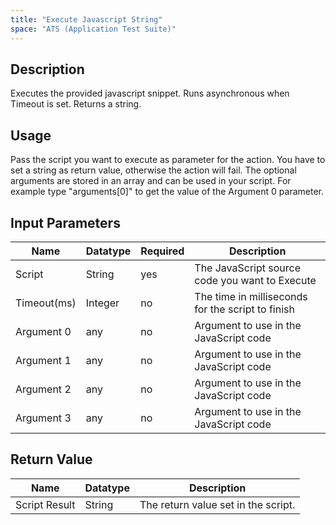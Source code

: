```yaml
---
title: "Execute Javascript String"
space: "ATS (Application Test Suite)"
---
```

## Description

Executes the provided javascript snippet.
Runs asynchronous when Timeout is set.
Returns a string.

## Usage

Pass the script you want to execute as parameter for the action. You have to set a string as return value, otherwise the action will fail.
The optional arguments are stored in an array and can be used in your script. For example type "arguments[0]" to get the value of the Argument 0 parameter.

## Input Parameters

Name | Datatype | Required | Description
---- |--------| -------|---------------
Script | String | yes | The JavaScript source code you want to Execute
Timeout(ms) | Integer | no | The time in milliseconds for the script to finish
Argument 0 | any | no | Argument to use in the JavaScript code
Argument 1 | any | no | Argument to use in the JavaScript code
Argument 2 | any | no | Argument to use in the JavaScript code
Argument 3 | any | no | Argument to use in the JavaScript code

## Return Value

Name | Datatype | Description
---- | --------- | ---------------
Script Result | String | The return value set in the script.
